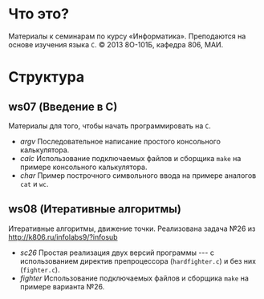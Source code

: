 # Что это?

Материалы к семинарам по курсу «Информатика».
Преподаются на основе изучения языка `C`. 
© 2013 8О-101Б, кафедра 806, МАИ.

# Структура

## ws07 (Введение в C)

Материалы для того, чтобы начать программировать на `С`.

* *argv*    Последовательное написание простого консольного калькулятора.
* *calc*    Использование подключаемых файлов и сборщика `make` на примере консольного калькулятора.
* *char*    Пример построчного символьного ввода на примере аналогов `cat` и `wc`.

## ws08 (Итеративные алгоритмы)

Итеративные алгоритмы, движение точки.
Реализована задача №26 из http://k806.ru/infolabs9/?infosub

* *sc26*    Простая реализация двух версий программы --- с использованием директив  препроцессора  (`hardfighter.c`) и без них (`fighter.c`).
* *fighter* Использование подключаемых файлов и сборщика `make` на примере варианта №26.
